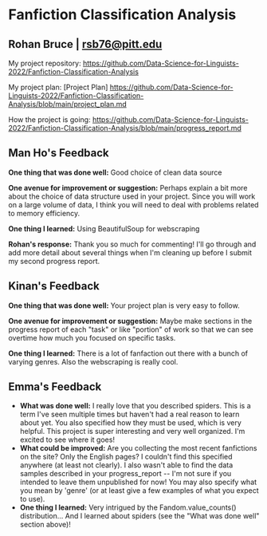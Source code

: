 # Fanfiction Classification Analysis

## Rohan Bruce | rsb76@pitt.edu

My project repository: https://github.com/Data-Science-for-Linguists-2022/Fanfiction-Classification-Analysis

My project plan: [Project Plan] https://github.com/Data-Science-for-Linguists-2022/Fanfiction-Classification-Analysis/blob/main/project_plan.md

How the project is going: https://github.com/Data-Science-for-Linguists-2022/Fanfiction-Classification-Analysis/blob/main/progress_report.md

## Man Ho's Feedback

**One thing that was done well:** Good choice of clean data source

**One avenue for improvement or suggestion:** Perhaps explain a bit more about the choice of data structure used in your project. Since you will work on a large volume of data, I think you will need to deal with problems related to memory efficiency.

**One thing I learned:** Using BeautifulSoup for webscraping


**Rohan's response:** Thank you so much for commenting! I'll go through and add more detail about several things when I'm cleaning up before I submit my second progress report.


## Kinan's Feedback

**One thing that was done well:** Your project plan is very easy to follow.

**One avenue for improvement or suggestion:** Maybe make sections in the progress report of each "task" or like "portion" of work so that we can see overtime how much you focused on specific tasks.

**One thing I learned:** There is a lot of fanfaction out there with a bunch of varying genres. Also the webscraping is really cool.

## Emma's Feedback

- **What was done well:** I really love that you described spiders.  This is a term I've seen multiple times but haven't had a real reason to learn about yet.  You also specified how they must be used, which is very helpful.  This project is super interesting and very well organized. I'm excited to see where it goes!
- **What could be improved:** Are you collecting the most recent fanfictions on the site? Only the English pages? I couldn't find this specified anywhere (at least not clearly).  I also wasn't able to find the data samples described in your progress_report -- I'm not sure if you intended to leave them unpublished for now!  You may also specify what you mean by 'genre' (or at least give a few examples of what you expect to use).
- **One thing I learned:** Very intrigued by the Fandom.value_counts() distribution... And I learned about spiders (see the "What was done well" section above)!
